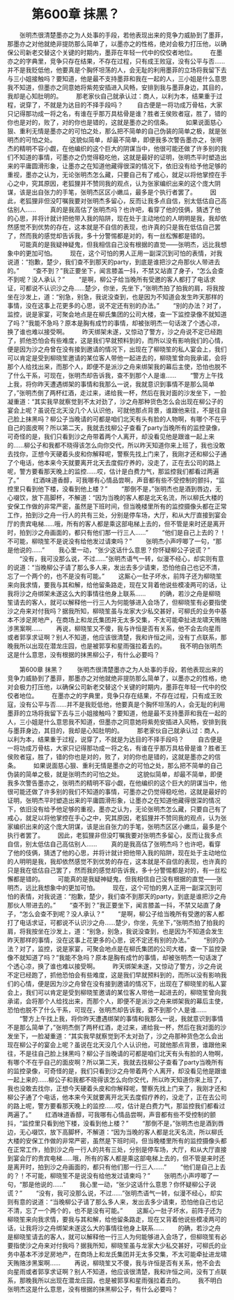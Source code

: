 # 　　第600章 抹黑？
　　张明杰很清楚墨亦之为人处事的手段，若他表现出来的竞争力威胁到了墨菲，那墨亦之对他就绝非提防那么简单了，以墨亦之的性格，绝对会极力打压他，以确保公司新老交替这个关键的时期内，墨菲在年轻一代中的佼佼者地位。
　　在墨亦之的字典里，竞争只存在结果，不存在过程，只有成王败寇，没有公平与否……并不是我贬低他，他要真是个胸怀坦荡的人，会无耻的利用墨菲的立场将我留下去与三小姐接触吗？要知道，他是最不支持墨菲和我在一起的人，三小姐是什么意思我不知道，但墨亦之同意她将紫苑安插进入风畅，安排到我与墨菲身边，其目的，我却是心知肚明的。
　　那老家伙自己就承认过：商人，以利为本，结果重于过程，说穿了，不就是为达目的不择手段吗？
　　自古便是一将功成万骨枯，大家只记得那功成一将之名，有谁在乎那万具枯骨是谁？胜者王侯败者寇，胜了，错的你也是对的，败了，对的你也是错的，这就是墨亦之的信条。
　　如果说面慈心狠、重利无情是墨亦之的可怕之处，那么把不简单的自己伪装的简单之极，就是张明杰的可怕之处。
　　这貌似简单，却最不简单，即便我多次警告墨亦之，张明杰的精明不容小觑，在他编织的这个巨大的阴谋当中，他很可能还做了许多别的我们不知道的事情，可墨亦之仍觉得稳吃他，这就是最好的证明，张明杰平时塑造出来的平庸圆滑形象，让墨亦之在知道他藏得很深的情况下，依旧没有给予他足够的重视，墨亦之认为，无论张明杰怎么藏，只要自己有了戒心，就足以将他掌控在手心之中，究其原因，老狐狸并不赞同我的观点，认为张家编织出来的这个庞大阴谋，该是出自张力的手笔，张明杰区区小嫩瓜，最多是个执行者罢了。
　　因此，老狐狸非但没叮嘱我要对张明杰多留心，反而让我多点自信，别太低估自己高估别人……
　　真的是我高估了张明杰吗？也许吧，看穿了他的伎俩，猜透了他的心思，并将计就计把他带入我的陷阱，现在处于主动地位的人明明是我，我却依然感觉不到优势的存在，这本就是不自信的表现，也许真的只是我在低估自己罢了，然而我的感觉却告诉我，多十分警惕都是对的，有一丝松懈都是错的。
　　可能真的是我疑神疑鬼，但我相信自己没有根据的直觉——张明杰，远比我想象中的更加可怕。
　　现在，这个可怕的男人正用一副深沉到可怕的表情，对我说道：“抱歉，楚少，我们查不到那天的party，到底是谁把沙之舟那伙人带进去的。”
　　“查不到？”我正要坐下，闻言膝盖一抖，不禁又站直了身子，“怎么会查不到呢？没人承认？”
　　“是啊，柳公子给当晚所有受邀的客人都打了电话求证，可都说不认识沙之舟……楚少，你坐，先坐下，”张明杰拍了拍我的肩，将我按坐在沙发上，道：“别急，别急，我说没查到，也是因为不知道会发生昨天那样的事情，没在这事上花更多的心思，说不定还有别的办法。”
　　“别的办法？对了，监控，说是家宴，可聚会地点是在柳氏集团的公司大楼，查一下监控录像不就知道了吗？”我能不急吗？原本是胸有成竹的事情，却被张明杰一句话泼了个透心凉，换了谁也难以接受啊。
　　昨天绑架未遂，又惊动了警方，沙之舟说不定已经跑了，抓他恐怕会有些难度，这是我们早就预料到的，而所以没有影响我们的心情，便是因为沙之舟曾在没有接到邀请的情况下，出现在了柳晓笙的私人宴会上，我们可以肯定是受到柳晓笙邀请的某位客人带他一起进去的，柳晓笙曾向我承诺，会将那个人给找出来，而那个人，即便不是派沙之舟来绑架我的幕后主使，恐怕也脱不了什么干系，可现在，张明杰却告诉我，查不到那个人是谁……
　　“警方上午找上我，将你昨天遭遇绑架的事情和我那么一说，我就意识到事情不是那么简单了，”张明杰倒了两杯红酒，走过来，递给我一杯，然后在我对面的沙发坐下，一脸凝重道：“其实我早就察觉到不太对劲了，沙之舟那种货色怎么会出现在柳公子的宴会上呢？虽说在北天没几个人认识他，可就他那点背景，谁跟他来往，不是往自己脸上抹黑吗？柳公子当晚请的可都是咱们北天有头有脸的人物啊，有哪个不在乎自己的面皮啊？所以第二天，我就去找柳公子查看了party当晚所有的监控录像，可奇怪的是，我们只看到沙之舟带着两个人离开，却没看见他是跟谁一起上来的……柳公子和我都不晓得该怎么向你交代，所以昨天知道你来上班了，我也没敢去找你，正想今天硬着头皮和你解释呢，警察先找上门来了，我刚才还和柳公子通了个电话，他本来今天就要离开北天去度假疗养的，没走了，正在去公司的路上呢，警方要看那天晚上的监控……哎，估计是白费力气，那监控我们都看过两遍了。”
　　红酒味道香醇，可我哪有心情品尝啊，声音都有些不受控制的颤抖，“监控里只看到他下楼，没看到他上楼？”
　　“那倒不是，”张明杰也是酒到唇边，无心啜饮，放下高脚杯，不解道：“因为当晚的客人都是北天名流，所以柳氏大楼的安保工作做的非常严密，虽然是下班时间，但当晚楼里所有的监控摄像头都在正常工作，拍到沙之舟一行人的共有三处，分别是停车场，大厅，和从大厅直接到宴会厅的贵宾电梯……哦，所有的客人都是乘这部电梯上去的，但不管是来时还是离开时，拍到沙之舟画面的，都只有他们那一行三人……”
　　“他们是自己上去的？！不可能，柳晓笙不是说没有给他发过请柬吗？”
　　张明杰小声哼唧了一句，“那是他说的……”
　　我心里一动，“张少这话什么意思？你怀疑柳公子说谎？”
　　“没有，我可没那么说，不过……”张明杰语气一转，似漫不经心，却实则有意的说道：“当晚柳公子请了那么多人来，发出去多少请柬，恐怕他自己也记不清，忘了一个两个的，也不是没有可能。”
　　这厮心一肚子坏水，前阵子还为柳晓笙来向我求情，要我与其和解，给他留条路走，现在又背着他说些模凌两可的话，让我将沙之舟绑架未遂这么大的事情往他身上联系……
　　的确，若沙之舟是柳晓笙请去的客人，就可以解释他一行三人为何能够进入会场了，但柳晓笙有必要指使沙之舟来对付我吗？据我所知，柳晓笙虽与龙家大少私交甚好，可柳氏的业务中基本不涉足房地产，在商场上和龙氏集团并无太多交集，不太可能牵扯进龙啸天贿赂涉黑案啊……
　　再说，柳晓笙又不傻，我与许恒是否有关系，他不会去向星雨或者郭享求证啊？别人不知道，他应该很清楚，我和许恒之间，没有丁点联系，那晚我所以出现在潜龙庄园，也是被郭享和星雨强拉着去的。
　　我不明白张明杰这是什么意思，没有根据的抹黑柳公子，有什么必要吗？

　　第600章 抹黑？
　　张明杰很清楚墨亦之为人处事的手段，若他表现出来的竞争力威胁到了墨菲，那墨亦之对他就绝非提防那么简单了，以墨亦之的性格，绝对会极力打压他，以确保公司新老交替这个关键的时期内，墨菲在年轻一代中的佼佼者地位。
　　在墨亦之的字典里，竞争只存在结果，不存在过程，只有成王败寇，没有公平与否……并不是我贬低他，他要真是个胸怀坦荡的人，会无耻的利用墨菲的立场将我留下去与三小姐接触吗？要知道，他是最不支持墨菲和我在一起的人，三小姐是什么意思我不知道，但墨亦之同意她将紫苑安插进入风畅，安排到我与墨菲身边，其目的，我却是心知肚明的。
　　那老家伙自己就承认过：商人，以利为本，结果重于过程，说穿了，不就是为达目的不择手段吗？
　　自古便是一将功成万骨枯，大家只记得那功成一将之名，有谁在乎那万具枯骨是谁？胜者王侯败者寇，胜了，错的你也是对的，败了，对的你也是错的，这就是墨亦之的信条。
　　如果说面慈心狠、重利无情是墨亦之的可怕之处，那么把不简单的自己伪装的简单之极，就是张明杰的可怕之处。
　　这貌似简单，却最不简单，即便我多次警告墨亦之，张明杰的精明不容小觑，在他编织的这个巨大的阴谋当中，他很可能还做了许多别的我们不知道的事情，可墨亦之仍觉得稳吃他，这就是最好的证明，张明杰平时塑造出来的平庸圆滑形象，让墨亦之在知道他藏得很深的情况下，依旧没有给予他足够的重视，墨亦之认为，无论张明杰怎么藏，只要自己有了戒心，就足以将他掌控在手心之中，究其原因，老狐狸并不赞同我的观点，认为张家编织出来的这个庞大阴谋，该是出自张力的手笔，张明杰区区小嫩瓜，最多是个执行者罢了。
　　因此，老狐狸非但没叮嘱我要对张明杰多留心，反而让我多点自信，别太低估自己高估别人……
　　真的是我高估了张明杰吗？也许吧，看穿了他的伎俩，猜透了他的心思，并将计就计把他带入我的陷阱，现在处于主动地位的人明明是我，我却依然感觉不到优势的存在，这本就是不自信的表现，也许真的只是我在低估自己罢了，然而我的感觉却告诉我，多十分警惕都是对的，有一丝松懈都是错的。
　　可能真的是我疑神疑鬼，但我相信自己没有根据的直觉——张明杰，远比我想象中的更加可怕。
　　现在，这个可怕的男人正用一副深沉到可怕的表情，对我说道：“抱歉，楚少，我们查不到那天的party，到底是谁把沙之舟那伙人带进去的。”
　　“查不到？”我正要坐下，闻言膝盖一抖，不禁又站直了身子，“怎么会查不到呢？没人承认？”
　　“是啊，柳公子给当晚所有受邀的客人都打了电话求证，可都说不认识沙之舟……楚少，你坐，先坐下，”张明杰拍了拍我的肩，将我按坐在沙发上，道：“别急，别急，我说没查到，也是因为不知道会发生昨天那样的事情，没在这事上花更多的心思，说不定还有别的办法。”
　　“别的办法？对了，监控，说是家宴，可聚会地点是在柳氏集团的公司大楼，查一下监控录像不就知道了吗？”我能不急吗？原本是胸有成竹的事情，却被张明杰一句话泼了个透心凉，换了谁也难以接受啊。
　　昨天绑架未遂，又惊动了警方，沙之舟说不定已经跑了，抓他恐怕会有些难度，这是我们早就预料到的，而所以没有影响我们的心情，便是因为沙之舟曾在没有接到邀请的情况下，出现在了柳晓笙的私人宴会上，我们可以肯定是受到柳晓笙邀请的某位客人带他一起进去的，柳晓笙曾向我承诺，会将那个人给找出来，而那个人，即便不是派沙之舟来绑架我的幕后主使，恐怕也脱不了什么干系，可现在，张明杰却告诉我，查不到那个人是谁……
　　“警方上午找上我，将你昨天遭遇绑架的事情和我那么一说，我就意识到事情不是那么简单了，”张明杰倒了两杯红酒，走过来，递给我一杯，然后在我对面的沙发坐下，一脸凝重道：“其实我早就察觉到不太对劲了，沙之舟那种货色怎么会出现在柳公子的宴会上呢？虽说在北天没几个人认识他，可就他那点背景，谁跟他来往，不是往自己脸上抹黑吗？柳公子当晚请的可都是咱们北天有头有脸的人物啊，有哪个不在乎自己的面皮啊？所以第二天，我就去找柳公子查看了party当晚所有的监控录像，可奇怪的是，我们只看到沙之舟带着两个人离开，却没看见他是跟谁一起上来的……柳公子和我都不晓得该怎么向你交代，所以昨天知道你来上班了，我也没敢去找你，正想今天硬着头皮和你解释呢，警察先找上门来了，我刚才还和柳公子通了个电话，他本来今天就要离开北天去度假疗养的，没走了，正在去公司的路上呢，警方要看那天晚上的监控……哎，估计是白费力气，那监控我们都看过两遍了。”
　　红酒味道香醇，可我哪有心情品尝啊，声音都有些不受控制的颤抖，“监控里只看到他下楼，没看到他上楼？”
　　“那倒不是，”张明杰也是酒到唇边，无心啜饮，放下高脚杯，不解道：“因为当晚的客人都是北天名流，所以柳氏大楼的安保工作做的非常严密，虽然是下班时间，但当晚楼里所有的监控摄像头都在正常工作，拍到沙之舟一行人的共有三处，分别是停车场，大厅，和从大厅直接到宴会厅的贵宾电梯……哦，所有的客人都是乘这部电梯上去的，但不管是来时还是离开时，拍到沙之舟画面的，都只有他们那一行三人……”
　　“他们是自己上去的？！不可能，柳晓笙不是说没有给他发过请柬吗？”
　　张明杰小声哼唧了一句，“那是他说的……”
　　我心里一动，“张少这话什么意思？你怀疑柳公子说谎？”
　　“没有，我可没那么说，不过……”张明杰语气一转，似漫不经心，却实则有意的说道：“当晚柳公子请了那么多人来，发出去多少请柬，恐怕他自己也记不清，忘了一个两个的，也不是没有可能。”
　　这厮心一肚子坏水，前阵子还为柳晓笙来向我求情，要我与其和解，给他留条路走，现在又背着他说些模凌两可的话，让我将沙之舟绑架未遂这么大的事情往他身上联系……
　　的确，若沙之舟是柳晓笙请去的客人，就可以解释他一行三人为何能够进入会场了，但柳晓笙有必要指使沙之舟来对付我吗？据我所知，柳晓笙虽与龙家大少私交甚好，可柳氏的业务中基本不涉足房地产，在商场上和龙氏集团并无太多交集，不太可能牵扯进龙啸天贿赂涉黑案啊……
　　再说，柳晓笙又不傻，我与许恒是否有关系，他不会去向星雨或者郭享求证啊？别人不知道，他应该很清楚，我和许恒之间，没有丁点联系，那晚我所以出现在潜龙庄园，也是被郭享和星雨强拉着去的。
　　我不明白张明杰这是什么意思，没有根据的抹黑柳公子，有什么必要吗？
